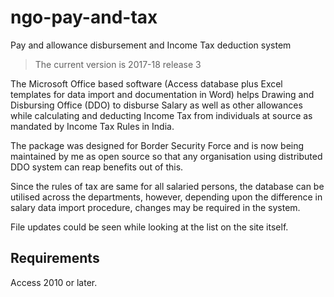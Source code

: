 # ngo-pay-and-tax
Pay and allowance disbursement and Income Tax deduction system

>The current version is 2017-18 release 3

The Microsoft Office based software (Access database plus Excel templates for data import and documentation in Word) helps Drawing and Disbursing Office (DDO) to disburse Salary as well as other allowances while calculating and deducting Income Tax from individuals at source as mandated by Income Tax Rules in India.

The package was designed for Border Security Force and is now being maintained by me as open source so that any organisation using distributed DDO system can reap benefits out of this.

Since the rules of tax are same for all salaried persons, the database can be utilised across the departments, however, depending upon the difference in salary data import procedure, changes may be required in the system.

File updates could be seen while looking at the list on the site itself.

## Requirements
Access 2010 or later.
